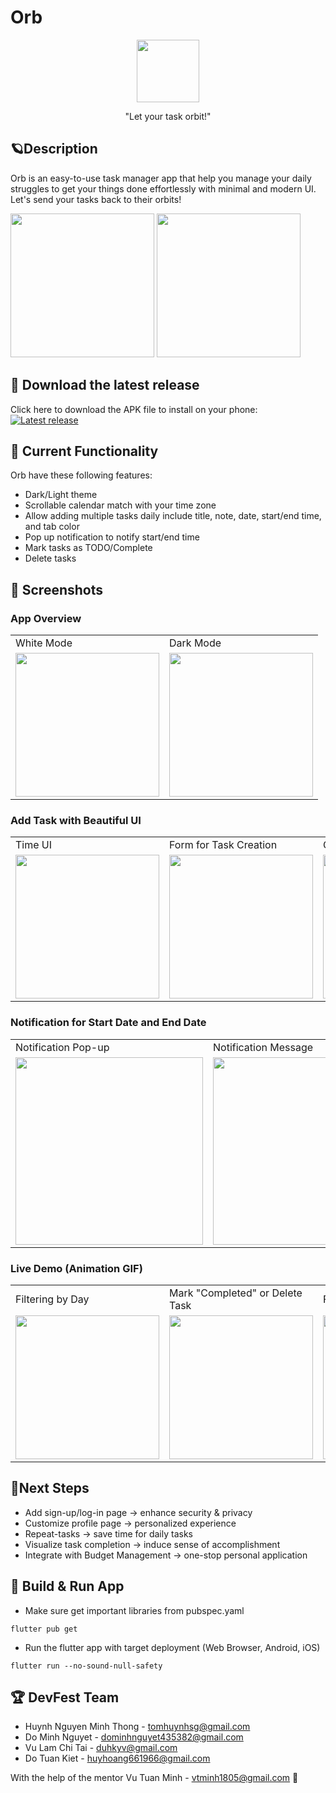 # Orb

<p align="center">
  <img width="100" src="https://i.imgur.com/EN1OWqc.png">
</p>

<p align="center">"Let your task orbit!"</p>

## 🪐Description

Orb is an easy-to-use task manager app that help you manage your daily struggles to get your things done effortlessly with minimal and modern UI. Let's send your tasks back to their orbits!

<img src="https://github.com/TomHuynhSG/flutter_project_devfest/blob/main/screenshots/main_white_empty.png?raw=true" width="230" > <img src="https://github.com/TomHuynhSG/flutter_project_devfest/blob/main/screenshots/main_black_empty.png?raw=true" width="230" >

## 📱 Download the latest release

Click here to download the APK file to install on your phone:
\
[![Latest release](https://img.shields.io/github/v/release/TomHuynhSG/flutter_project_devfest.svg)](https://github.com/TomHuynhSG/flutter_project_devfest/releases/latest)

## 🔧 Current Functionality

Orb have these following features:
- Dark/Light theme
- Scrollable calendar match with your time zone
- Allow adding multiple tasks daily include title, note, date, start/end time, and tab color 
- Pop up notification to notify start/end time
- Mark tasks as TODO/Complete
- Delete tasks

## 🌟 Screenshots



### App Overview


<table>
  <tr>
    <td>White Mode</td>
     <td>Dark Mode</td>
  </tr>
  <tr>
    <td><img src="https://github.com/TomHuynhSG/flutter_project_devfest/blob/main/screenshots/main_white_full.png?raw=true" width="230"></td>
    <td><img src="https://github.com/TomHuynhSG/flutter_project_devfest/blob/main/screenshots/main_black_full.png?raw=true" width="230"></td>
   </tr>

 </table>


### Add Task with Beautiful UI
<table>
  <tr>
    <td>Time UI</td>
     <td>Form for Task Creation</td>
     <td>Calendar UI</td>
  </tr>
  <tr>
    <td><img src="https://github.com/TomHuynhSG/flutter_project_devfest/blob/main/screenshots/clock_ui.png?raw=true" width="230"></td>
    <td><img src="https://github.com/TomHuynhSG/flutter_project_devfest/blob/main/screenshots/form_ui.png?raw=true" width="230"></td>
    <td><img src="https://github.com/TomHuynhSG/flutter_project_devfest/blob/main/screenshots/calendar_ui.png?raw=true" width="230"></td>
   </tr>

 </table>


### Notification for Start Date and End Date



<table>
  <tr>
    <td>Notification Pop-up</td>
     <td>Notification Message</td>
  </tr>
  <tr>
    <td><img src="https://github.com/TomHuynhSG/flutter_project_devfest/blob/main/screenshots/noti.png?raw=true" width="300"></td>
    <td><img src="https://github.com/TomHuynhSG/flutter_project_devfest/blob/main/screenshots/noti_message.png?raw=true" width="300"></td>
   </tr>
 </table>


### Live Demo (Animation GIF)

<table>
  <tr>
    <td>Filtering by Day</td>
     <td>Mark "Completed" or Delete Task</td>
     <td>Full Live Demo for all features</td>
  </tr>
  <tr>
    <td><img src="https://github.com/TomHuynhSG/flutter_project_devfest/blob/main/screenshots/one-click-filtering.gif?raw=true" width="230"></td>
    <td><img src="https://github.com/TomHuynhSG/flutter_project_devfest/blob/main/screenshots/complete-delete.gif?raw=true" width="230"></td>
    <td><img src="https://github.com/TomHuynhSG/flutter_project_devfest/blob/main/screenshots/live-demo.gif?raw=true" width="230"></td>
   </tr>

 </table>



## 🔮Next Steps
- Add sign-up/log-in page → enhance security & privacy 
- Customize profile page → personalized experience 
- Repeat-tasks → save time for daily tasks 
- Visualize task completion → induce sense of accomplishment 
- Integrate with Budget Management → one-stop personal application

## 🔩 Build & Run App

- Make sure get important libraries from pubspec.yaml
```
flutter pub get
```

- Run the flutter app with target deployment (Web Browser, Android, iOS)
```
flutter run --no-sound-null-safety
```

## 🏆 DevFest Team
- Huynh Nguyen Minh Thong - tomhuynhsg@gmail.com
- Do Minh Nguyet - dominhnguyet435382@gmail.com
- Vu Lam Chi Tai - duhkyv@gmail.com
- Do Tuan Kiet - huyhoang661966@gmail.com

With the help of the mentor Vu Tuan Minh - vtminh1805@gmail.com 👏

